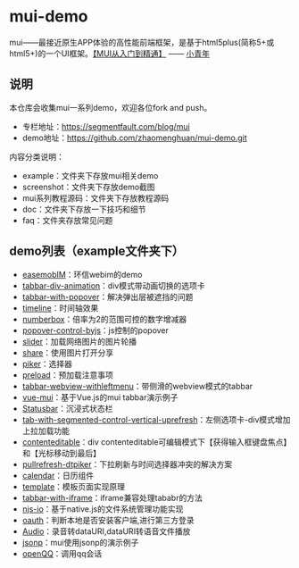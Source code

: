 # mui-demo

mui——最接近原生APP体验的高性能前端框架，是基于html5plus(简称5+或html5+)的一个UI框架。[【MUI从入门到精通】](https://segmentfault.com/blog/mui) —— [小青年](http://zhaomenghuan.github.io/)

## 说明
本仓库会收集mui一系列demo，欢迎各位fork and push。

- 专栏地址：https://segmentfault.com/blog/mui
- demo地址：https://github.com/zhaomenghuan/mui-demo.git

内容分类说明：
- example：文件夹下存放mui相关demo
- screenshot：文件夹下存放demo截图
- mui系列教程源码：文件夹下存放教程源码
- doc：文件夹下存放一下技巧和细节
- faq：文件夹存放常见问题

## demo列表（example文件夹下）

- [easemobIM](https://rawgit.com/zhaomenghuan/mui-demo/master/example/easemobIM/index.html)：环信webim的demo
- [tabbar-div-animation](https://rawgit.com/zhaomenghuan/mui-demo/master/example/tabbar-div-animation/index.html)：div模式带动画切换的选项卡
- [tabbar-with-popover](https://rawgit.com/zhaomenghuan/mui-demo/master/example/tabbar-with-popover/main.html)：解决弹出层被遮挡的问题
- [timeline](https://rawgit.com/zhaomenghuan/mui-demo/master/example/timeline/timeline.html)：时间轴效果
- [numberbox](https://rawgit.com/zhaomenghuan/mui-demo/master/example/numberbox/index.html)：倍率为2的范围可控的数字增减器
- [popover-control-byjs](https://rawgit.com/zhaomenghuan/mui-demo/master/example/popover-control-byjs/index.html)：js控制的popover
- [slider](https://rawgit.com/zhaomenghuan/mui-demo/master/example/slider/index.html)：加载网络图片的图片轮播
- [share](https://rawgit.com/zhaomenghuan/mui-demo/master/example/share/index.html)：使用图片打开分享
- [piker](https://rawgit.com/zhaomenghuan/mui-demo/master/example/piker/index.html)：选择器
- [preload](https://rawgit.com/zhaomenghuan/mui-demo/master/example/preload/index.html)：预加载注意事项
- [tabbar-webview-withleftmenu](https://rawgit.com/zhaomenghuan/mui-demo/master/example/tabbar-webview-withleftmenu/main.html)：带侧滑的webview模式的tabbar
- [vue-mui](https://rawgit.com/zhaomenghuan/mui-demo/master/example/vue-mui/index.html)：基于Vue.js的mui tabbar演示例子
- [Statusbar](https://rawgit.com/zhaomenghuan/mui-demo/master/example/Statusbar/index.html)：沉浸式状态栏
- [tab-with-segmented-control-vertical-uprefresh](https://rawgit.com/zhaomenghuan/mui-demo/master/example/tab-with-segmented-control-vertical-uprefresh/index.html)：左侧选项卡-div模式增加上拉加载功能
- [contenteditable](https://rawgit.com/zhaomenghuan/mui-demo/master/example/contenteditable/index.html)：div contenteditable可编辑模式下【获得输入框键盘焦点】和【光标移动到最后】
- [pullrefresh-dtpiker](https://rawgit.com/zhaomenghuan/mui-demo/master/example/pullrefresh-dtpiker/index.html)：下拉刷新与时间选择器冲突的解决方案
- [calendar](https://rawgit.com/zhaomenghuan/mui-demo/master/example/calendar/index.html)：日历组件
- [template](https://rawgit.com/zhaomenghuan/mui-demo/master/example/template/index.html)：模板页面实现原理
- [tabbar-with-iframe](https://rawgit.com/zhaomenghuan/mui-demo/master/example/tabbar-with-iframe/tab-webview-main.html)：iframe兼容处理tababr的方法
- [njs-io](https://rawgit.com/zhaomenghuan/mui-demo/master/example/njs-io/index.html)：基于native.js的文件系统管理功能实现
- [oauth](https://rawgit.com/zhaomenghuan/mui-demo/master/example/oauth/index.html)：判断本地是否安装客户端,进行第三方登录
- [Audio](https://rawgit.com/zhaomenghuan/mui-demo/master/example/Audio/index.html)：录音转dataURI,dataURI转语音文件播放
- [jsonp](https://rawgit.com/zhaomenghuan/mui-demo/master/example/jsonp/index.html)：mui使用jsonp的演示例子
- [openQQ](https://rawgit.com/zhaomenghuan/mui-demo/master/example/openQQ/index.html)：调用qq会话
